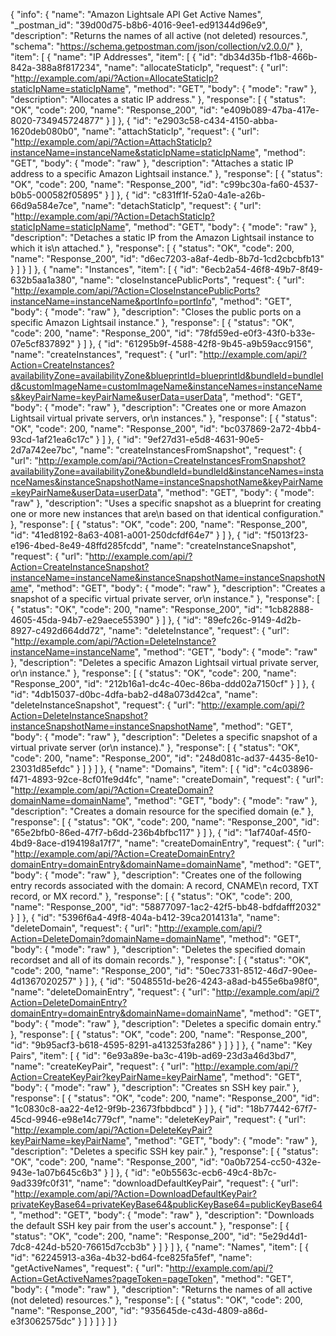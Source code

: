 {
  "info": {
    "name": "Amazon Lightsale API Get Active Names",
    "_postman_id": "39d00d75-b8b6-4016-9ee1-ed91344d96e9",
    "description": "Returns the names of all active (not deleted) resources.",
    "schema": "https://schema.getpostman.com/json/collection/v2.0.0/"
  },
  "item": [
    {
      "name": "IP Addresses",
      "item": [
        {
          "id": "db34d35b-f1b8-466b-842a-388a8f817234",
          "name": "allocateStaticIp",
          "request": {
            "url": "http://example.com/api/?Action=AllocateStaticIp?staticIpName=staticIpName",
            "method": "GET",
            "body": {
              "mode": "raw"
            },
            "description": "Allocates a static IP address."
          },
          "response": [
            {
              "status": "OK",
              "code": 200,
              "name": "Response_200",
              "id": "e409b089-47ba-417e-8020-734945724877"
            }
          ]
        },
        {
          "id": "e2903c58-c434-4150-abba-1620deb080b0",
          "name": "attachStaticIp",
          "request": {
            "url": "http://example.com/api/?Action=AttachStaticIp?instanceName=instanceName&staticIpName=staticIpName",
            "method": "GET",
            "body": {
              "mode": "raw"
            },
            "description": "Attaches a static IP address to a specific Amazon Lightsail instance."
          },
          "response": [
            {
              "status": "OK",
              "code": 200,
              "name": "Response_200",
              "id": "c99bc30a-fa60-4537-b0b5-000582f05895"
            }
          ]
        },
        {
          "id": "c831ff1f-52a0-4a1e-a26b-66d9a584e7ce",
          "name": "detachStaticIp",
          "request": {
            "url": "http://example.com/api/?Action=DetachStaticIp?staticIpName=staticIpName",
            "method": "GET",
            "body": {
              "mode": "raw"
            },
            "description": "Detaches a static IP from the Amazon Lightsail instance to which it is\n      attached."
          },
          "response": [
            {
              "status": "OK",
              "code": 200,
              "name": "Response_200",
              "id": "d6ec7203-a8af-4edb-8b7d-1cd2cbcbfb13"
            }
          ]
        }
      ]
    },
    {
      "name": "Instances",
      "item": [
        {
          "id": "6ecb2a54-46f8-49b7-8f49-632b5aa1a380",
          "name": "closeInstancePublicPorts",
          "request": {
            "url": "http://example.com/api/?Action=CloseInstancePublicPorts?instanceName=instanceName&portInfo=portInfo",
            "method": "GET",
            "body": {
              "mode": "raw"
            },
            "description": "Closes the public ports on a specific Amazon Lightsail instance."
          },
          "response": [
            {
              "status": "OK",
              "code": 200,
              "name": "Response_200",
              "id": "78fd59ed-e0f3-43f0-b33e-07e5cf837892"
            }
          ]
        },
        {
          "id": "61295b9f-4588-42f8-9b45-a9b59acc9156",
          "name": "createInstances",
          "request": {
            "url": "http://example.com/api/?Action=CreateInstances?availabilityZone=availabilityZone&blueprintId=blueprintId&bundleId=bundleId&customImageName=customImageName&instanceNames=instanceNames&keyPairName=keyPairName&userData=userData",
            "method": "GET",
            "body": {
              "mode": "raw"
            },
            "description": "Creates one or more Amazon Lightsail virtual private servers, or\n        instances."
          },
          "response": [
            {
              "status": "OK",
              "code": 200,
              "name": "Response_200",
              "id": "bc037869-2a72-4bb4-93cd-1af21ea6c17c"
            }
          ]
        },
        {
          "id": "9ef27d31-e5d8-4631-90e5-2d7a742ee7bc",
          "name": "createInstancesFromSnapshot",
          "request": {
            "url": "http://example.com/api/?Action=CreateInstancesFromSnapshot?availabilityZone=availabilityZone&bundleId=bundleId&instanceNames=instanceNames&instanceSnapshotName=instanceSnapshotName&keyPairName=keyPairName&userData=userData",
            "method": "GET",
            "body": {
              "mode": "raw"
            },
            "description": "Uses a specific snapshot as a blueprint for creating one or more new instances that are\n      based on that identical configuration."
          },
          "response": [
            {
              "status": "OK",
              "code": 200,
              "name": "Response_200",
              "id": "41ed8192-8a63-4081-a001-250dcfdf64e7"
            }
          ]
        },
        {
          "id": "f5013f23-e196-4bed-8e49-48ffd285fcdd",
          "name": "createInstanceSnapshot",
          "request": {
            "url": "http://example.com/api/?Action=CreateInstanceSnapshot?instanceName=instanceName&instanceSnapshotName=instanceSnapshotName",
            "method": "GET",
            "body": {
              "mode": "raw"
            },
            "description": "Creates a snapshot of a specific virtual private server, or\n        instance."
          },
          "response": [
            {
              "status": "OK",
              "code": 200,
              "name": "Response_200",
              "id": "1cb82888-4605-45da-94b7-e29aece55390"
            }
          ]
        },
        {
          "id": "89efc26c-9149-4d2b-8927-c492d664dd72",
          "name": "deleteInstance",
          "request": {
            "url": "http://example.com/api/?Action=DeleteInstance?instanceName=instanceName",
            "method": "GET",
            "body": {
              "mode": "raw"
            },
            "description": "Deletes a specific Amazon Lightsail virtual private server, or\n        instance."
          },
          "response": [
            {
              "status": "OK",
              "code": 200,
              "name": "Response_200",
              "id": "212b16a1-dc4c-40ec-86ba-ddd02a7150cf"
            }
          ]
        },
        {
          "id": "4db15037-d0bc-4dfa-bab2-d48a073d42ca",
          "name": "deleteInstanceSnapshot",
          "request": {
            "url": "http://example.com/api/?Action=DeleteInstanceSnapshot?instanceSnapshotName=instanceSnapshotName",
            "method": "GET",
            "body": {
              "mode": "raw"
            },
            "description": "Deletes a specific snapshot of a virtual private server (or\n        instance)."
          },
          "response": [
            {
              "status": "OK",
              "code": 200,
              "name": "Response_200",
              "id": "248d081c-ad37-4435-8e10-23031d85efdc"
            }
          ]
        }
      ]
    },
    {
      "name": "Domains",
      "item": [
        {
          "id": "c4c03896-f471-4893-92ce-8cf01fe9d4fc",
          "name": "createDomain",
          "request": {
            "url": "http://example.com/api/?Action=CreateDomain?domainName=domainName",
            "method": "GET",
            "body": {
              "mode": "raw"
            },
            "description": "Creates a domain resource for the specified domain (e."
          },
          "response": [
            {
              "status": "OK",
              "code": 200,
              "name": "Response_200",
              "id": "65e2bfb0-86ed-47f7-b6dd-236b4bfbc117"
            }
          ]
        },
        {
          "id": "1af740af-45f0-4bd9-8ace-d194198a17f7",
          "name": "createDomainEntry",
          "request": {
            "url": "http://example.com/api/?Action=CreateDomainEntry?domainEntry=domainEntry&domainName=domainName",
            "method": "GET",
            "body": {
              "mode": "raw"
            },
            "description": "Creates one of the following entry records associated with the domain: A record, CNAME\n      record, TXT record, or MX record."
          },
          "response": [
            {
              "status": "OK",
              "code": 200,
              "name": "Response_200",
              "id": "58877097-1ac2-42f5-bb48-bdfdafff2032"
            }
          ]
        },
        {
          "id": "5396f6a4-49f8-404a-b412-39ca2014131a",
          "name": "deleteDomain",
          "request": {
            "url": "http://example.com/api/?Action=DeleteDomain?domainName=domainName",
            "method": "GET",
            "body": {
              "mode": "raw"
            },
            "description": "Deletes the specified domain recordset and all of its domain records."
          },
          "response": [
            {
              "status": "OK",
              "code": 200,
              "name": "Response_200",
              "id": "50ec7331-8512-46d7-90ee-4d1367020257"
            }
          ]
        },
        {
          "id": "5048551d-be26-4243-a8ad-b455e6ba98f0",
          "name": "deleteDomainEntry",
          "request": {
            "url": "http://example.com/api/?Action=DeleteDomainEntry?domainEntry=domainEntry&domainName=domainName",
            "method": "GET",
            "body": {
              "mode": "raw"
            },
            "description": "Deletes a specific domain entry."
          },
          "response": [
            {
              "status": "OK",
              "code": 200,
              "name": "Response_200",
              "id": "9b95acf3-b618-4595-8291-a413253fa286"
            }
          ]
        }
      ]
    },
    {
      "name": "Key Pairs",
      "item": [
        {
          "id": "6e93a89e-ba3c-419b-ad69-23d3a46d3bd7",
          "name": "createKeyPair",
          "request": {
            "url": "http://example.com/api/?Action=CreateKeyPair?keyPairName=keyPairName",
            "method": "GET",
            "body": {
              "mode": "raw"
            },
            "description": "Creates sn SSH key pair."
          },
          "response": [
            {
              "status": "OK",
              "code": 200,
              "name": "Response_200",
              "id": "1c0830c8-aa22-4e12-9f9b-23673fbbdbcd"
            }
          ]
        },
        {
          "id": "18b77442-67f7-45cd-9946-e98e14c779cf",
          "name": "deleteKeyPair",
          "request": {
            "url": "http://example.com/api/?Action=DeleteKeyPair?keyPairName=keyPairName",
            "method": "GET",
            "body": {
              "mode": "raw"
            },
            "description": "Deletes a specific SSH key pair."
          },
          "response": [
            {
              "status": "OK",
              "code": 200,
              "name": "Response_200",
              "id": "0a0b7254-cc50-432e-943e-1a07b645c6b3"
            }
          ]
        },
        {
          "id": "e0b5563c-ecb6-49c4-8b7c-9ad339fc0f31",
          "name": "downloadDefaultKeyPair",
          "request": {
            "url": "http://example.com/api/?Action=DownloadDefaultKeyPair?privateKeyBase64=privateKeyBase64&publicKeyBase64=publicKeyBase64",
            "method": "GET",
            "body": {
              "mode": "raw"
            },
            "description": "Downloads the default SSH key pair from the user's account."
          },
          "response": [
            {
              "status": "OK",
              "code": 200,
              "name": "Response_200",
              "id": "5e29d4d1-7dc8-424d-b520-76615d7ccb3b"
            }
          ]
        }
      ]
    },
    {
      "name": "Names",
      "item": [
        {
          "id": "62245913-a36a-4b32-bd64-fce825fa5fef",
          "name": "getActiveNames",
          "request": {
            "url": "http://example.com/api/?Action=GetActiveNames?pageToken=pageToken",
            "method": "GET",
            "body": {
              "mode": "raw"
            },
            "description": "Returns the names of all active (not deleted) resources."
          },
          "response": [
            {
              "status": "OK",
              "code": 200,
              "name": "Response_200",
              "id": "935645de-c43d-4809-a86d-e3f3062575dc"
            }
          ]
        }
      ]
    }
  ]
}